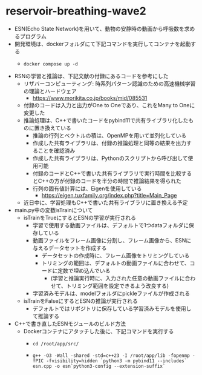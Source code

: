 # reservoir-breathing-wave2
* ESN(Echo State Network)を用いて、動物の安静時の動画から呼吸数を求めるプログラム
* 開発環境は、dockerフォルダにて下記コマンドを実行してコンテナを起動する
   - ```
     docker compose up -d 
     ```
* RSNの学習と推論は、下記文献の付録にあるコードを参考にした
   - リザバーコンピューティング: 時系列パターン認識のための高速機械学習の理論とハードウェア
      - https://www.morikita.co.jp/books/mid/085531
   - 付録のコードは入力と出力がOne to Oneであり、これをMany to Oneに変更した
   - 推論処理は、C++で書いたコードをpybind11で共有ライブラリ化したものに置き換えている
      - 推論の行列とベクトルの積は、OpenMPを用いて並列化している
      - 作成した共有ライブラリは、付録の推論処理と同等の結果を出力することを確認済み
      - 作成した共有ライブラリは、Pythonのスクリプトから呼び出して使用可能
      - 付録のコードとC++で書いた共有ライブラリで実行時間を比較するとC++の方が付録のコードを半分の時間で推論結果を得られた
      - 行列の固有値計算には、Eigenを使用している
         - https://eigen.tuxfamily.org/index.php?title=Main_Page
   - 近日中に、学習処理もC++で書いた共有ライブラリに置き換える予定
* main.py中の変数isTrainについて
   - isTrainをTrueにするとESNの学習が実行される
      - 学習で使用する動画ファイルは、デフォルトで1つdataフォルダに保存している
      - 動画ファイルをフレーム画像に分割し、フレーム画像から、ESNに与えるデータセットを作成する
         - データセットの作成時に、フレーム画像をトリミングしている
         - トリミングの範囲は、デフォルトの動画ファイルに合わせて、コードに定数で埋め込んでいる
            - (学習と推論実行時に、入力された任意の動画ファイルに合わせて、トリミング範囲を設定できるよう改良する)
      - 学習済みモデルは、modelフォルダにpickleファイルが作成される
   - isTrainをFalseにするとESNの推論が実行される
      - デフォルトではリポジトリに保存している学習済みモデルを使用して推論する
* C++で書き直したESNモジュールのビルド方法
   - Dockerコンテナにアタッチした後に、下記コマンドを実行する
      - ```
        cd /root/app/src/
        ```
      - ```
        g++ -O3 -Wall -shared -std=c++23 -I /root/app/lib -fopenmp -fPIC -fvisibility=hidden `python3 -m pybind11 --includes` esn.cpp -o esn`python3-config --extension-suffix`
        ```
